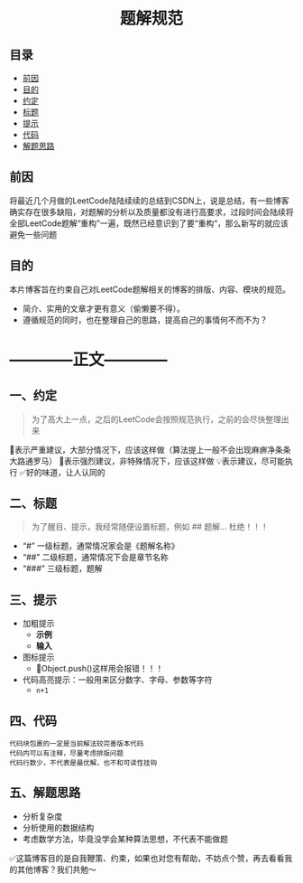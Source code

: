 <h1 align=center>题解规范</h1>

## 目录
* <a href="#1">前因</a>
* <a href="#2">目的</a>
* <a href="#3">约定</a>
* <a href="#4">标题</a>
* <a href="#5">提示</a>
* <a href="#6">代码</a>
* <a href="#7">解题思路</a>

<h2 id="1">前因</h2>

将最近几个月做的LeetCode陆陆续续的总结到CSDN上，说是总结，有一些博客确实存在很多缺陷，对题解的分析以及质量都没有进行高要求，过段时间会陆续将全部LeetCode题解“重构”一遍，既然已经意识到了要“重构“，那么新写的就应该避免一些问题

<h2 id="2">目的</h2>

本片博客旨在约束自己对LeetCode题解相关的博客的排版、内容、模块的规范。
* 简介、实用的文章才更有意义（偷懒要不得）。
* 遵循规范的同时，也在整理自己的思路，提高自己的事情何不而不为？


# ————正文————

<h2 id="3">一、约定</h2>

> 为了高大上一点，之后的LeetCode会按照规范执行，之前的会尽快整理出来

🚨表示严重建议，大部分情况下，应该这样做（算法提上一般不会出现麻痹净条条大路通罗马）
📌表示强烈建议，非特殊情况下，应该这样做
💡表示建议，尽可能执行
✅好的味道，让人认同的

<h2 id="4">二、标题</h2>

> 为了醒目、提示，我经常随便设置标题，例如 ## 题解...
> 杜绝！！！

* “#” 一级标题，通常情况家会是《题解名称》
*  “##” 二级标题，通常情况下会是章节名称
* “###” 三级标题，题解

<h2 id="5">三、提示</h2>

* 加粗提示
	* **示例**
	* **输入**
* 图标提示
	* 🚨Object.push()这样用会报错！！！
* 代码高亮提示：一般用来区分数字、字母、参数等字符
	* `n+1`


<h2 id="6">四、代码</h2>

```
代码块包裹的一定是当前解法较完善版本代码
代码内可以有注释，尽量考虑排版问题
代码行数少，不代表是最优解，也不和可读性挂钩
```

<h2 id="7">五、解题思路</h2>

* 分析复杂度
* 分析使用的数据结构
* 考虑数学方法，毕竟没学会某种算法思想，不代表不能做题


✅这篇博客目的是自我鞭策、约束，如果也对您有帮助，不妨点个赞，再去看看我的其他博客？我们共勉～
